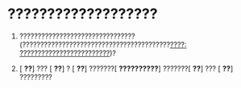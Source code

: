 
# ???????????????????

1. ????????????????????????????????(?????????????????????????????????????????[????: ?????????????????????????](b206fb74-2273-73c1-1558-1be91346054f.md))?
    
2. [ **??**] ??? [ **??**] ? [ **??**] ???????[ **??????????**] ???????[ **??**] ??? [ **??**] ?????????
    
